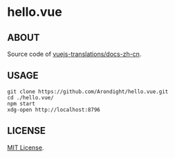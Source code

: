 # hello.vue

## ABOUT

Source code of [vuejs-translations/docs-zh-cn](https://github.com/vuejs-translations/docs-zh-cn.git).

## USAGE

```
git clone https://github.com/Arondight/hello.vue.git
cd ./hello.vue/
npm start
xdg-open http://localhost:8796
```

## LICENSE

[MIT License](LICENSE).
